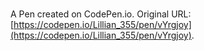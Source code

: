 # 

A Pen created on CodePen.io. Original URL: [https://codepen.io/Lillian_355/pen/vYrgjoy](https://codepen.io/Lillian_355/pen/vYrgjoy).

